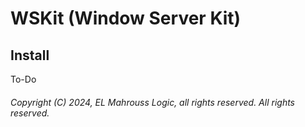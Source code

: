 <!-- README of Window Server Kit -->

# WSKit (Window Server Kit)

## Install

To-Do

###### Copyright (C) 2024, EL Mahrouss Logic, all rights reserved. All rights reserved.
